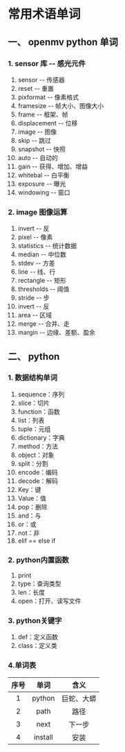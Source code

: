 
# 常用术语单词
## 一、 openmv python 单词
### 1. sensor 库 -- 感光元件 
1. sensor -- 传感器
2. reset -- 重置
3. pixformat -- 像素格式
4. framesize -- 帧大小、图像大小
5. frame -- 框架、帧
6. displacement -- 位移
7. image -- 图像
8. skip -- 跳过
9. snapshot -- 快照
10. auto -- 自动的
11. gain -- 获得、增加、增益
12. whitebal -- 白平衡
13. exposure -- 曝光
14. windowing -- 窗口 
### 2. image 图像运算
1. invert -- 反
2. pixel -- 像素
3. statistics -- 统计数据
4. median -- 中位数
5. stdev -- 方差
6. line -- 线、行
7. rectangle -- 矩形
8. thresholds -- 阈值
9. stride -- 步
10. invert -- 反
11. area -- 区域
12. merge -- 合并、走
13. margin -- 边缘、差额、盈余

## 二、 python
### 1. 数据结构单词
1. sequence：序列
2. slice：切片
3. function：函数
4. list：列表
5. tuple：元组
6. dictionary：字典
7. method：方法
8. object：对象
9. split：分割
10. encode：编码
11. decode：解码
12. Key：键
13. Value：值
14. pop：删除
15. and：与
16. or：或
17. not：非
18. elif  == else if
### 2. python内置函数
1. print
2. type：查询类型
3. len：长度
4. open：打开、读写文件
### 3. python关键字
1. def：定义函数
2. class：定义类
### 4.单词表
|序号|单词|含义|
|:-:|:-:|:-:|
|1|python|巨蛇、大蟒|
|2|path|路径|
|3|next|下一步|
|4|install|安装|











